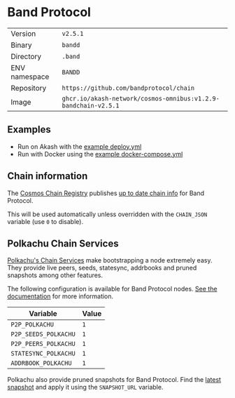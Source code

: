 # Band Protocol

| | |
|---|---|
|Version|`v2.5.1`|
|Binary|`bandd`|
|Directory|`.band`|
|ENV namespace|`BANDD`|
|Repository|`https://github.com/bandprotocol/chain`|
|Image|`ghcr.io/akash-network/cosmos-omnibus:v1.2.9-bandchain-v2.5.1`|

## Examples

- Run on Akash with the [example deploy.yml](./deploy.yml)
- Run with Docker using the [example docker-compose.yml](./docker-compose.yml)

## Chain information

The [Cosmos Chain Registry](https://github.com/cosmos/chain-registry) publishes [up to date chain info](https://raw.githubusercontent.com/cosmos/chain-registry/master/bandchain/chain.json) for Band Protocol.

This will be used automatically unless overridden with the `CHAIN_JSON` variable (use `0` to disable).

## Polkachu Chain Services

[Polkachu's Chain Services](https://www.polkachu.com/) make bootstrapping a node extremely easy. They provide live peers, seeds, statesync, addrbooks and pruned snapshots among other features.

The following configuration is available for Band Protocol nodes. [See the documentation](../README.md#polkachu-services) for more information.

|Variable|Value|
|---|---|
|`P2P_POLKACHU`|`1`|
|`P2P_SEEDS_POLKACHU`|`1`|
|`P2P_PEERS_POLKACHU`|`1`|
|`STATESYNC_POLKACHU`|`1`|
|`ADDRBOOK_POLKACHU`|`1`|

Polkachu also provide pruned snapshots for Band Protocol. Find the [latest snapshot](https://polkachu.com/tendermint_snapshots/akash) and apply it using the `SNAPSHOT_URL` variable.

